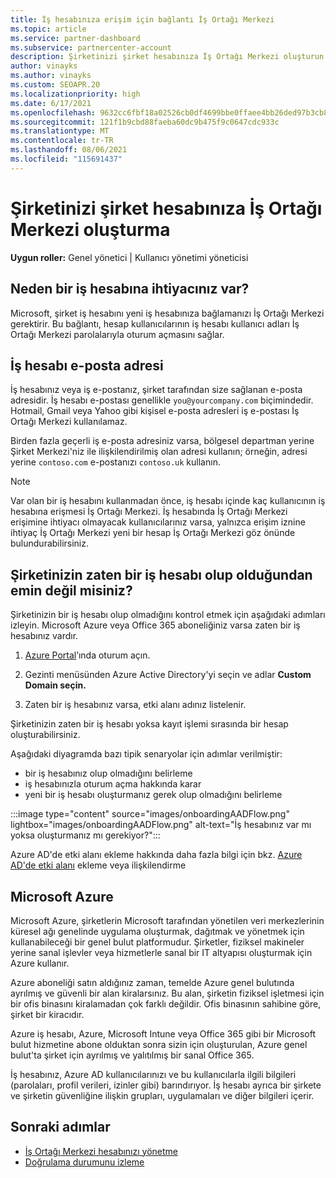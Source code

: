 ```yaml
---
title: İş hesabınıza erişim için bağlantı İş Ortağı Merkezi
ms.topic: article
ms.service: partner-dashboard
ms.subservice: partnercenter-account
description: Şirketinizi şirket hesabınıza İş Ortağı Merkezi oluşturun. Bu, şirketinizin çalışanlarının İş Ortağı Merkezi.
author: vinayks
ms.author: vinayks
ms.custom: SEOAPR.20
ms.localizationpriority: high
ms.date: 6/17/2021
ms.openlocfilehash: 9632cc6fbf18a02526cb0df4699bbe0ffaee4bb26ded97b3cb8b186ed8cf556b
ms.sourcegitcommit: 121f1b9cbd88faeba60dc9b475f9c0647cdc933c
ms.translationtype: MT
ms.contentlocale: tr-TR
ms.lasthandoff: 08/06/2021
ms.locfileid: "115691437"
---
```

# <a name="create-a-work-account-that-links-your-company-to-your-partner-center-account"></a>Şirketinizi şirket hesabınıza İş Ortağı Merkezi oluşturma

**Uygun roller:** Genel yönetici | Kullanıcı yönetimi yöneticisi

## <a name="why-you-need-a-work-account"></a>Neden bir iş hesabına ihtiyacınız var?

Microsoft, şirket iş hesabını yeni iş hesabınıza bağlamanızı İş Ortağı Merkezi gerektirir. Bu bağlantı, hesap kullanıcılarının iş hesabı kullanıcı adları İş Ortağı Merkezi parolalarıyla oturum açmasını sağlar.

## <a name="the-work-account-email-address"></a>İş hesabı e-posta adresi

İş hesabınız veya iş e-postanız, şirket tarafından size sağlanan e-posta adresidir. İş hesabı e-postası genellikle `you@yourcompany.com` biçimindedir. Hotmail, Gmail veya Yahoo gibi kişisel e-posta adresleri iş e-postası İş Ortağı Merkezi kullanılamaz.

Birden fazla geçerli iş e-posta adresiniz varsa, bölgesel departman yerine Şirket Merkezi'niz ile ilişkilendirilmiş olan adresi kullanın; örneğin, adresi yerine `contoso.com` e-postanızı `contoso.uk` kullanın.

> [!NOTE]  
> Var olan bir iş hesabını kullanmadan önce, iş hesabı içinde kaç kullanıcının iş hesabına erişmesi İş Ortağı Merkezi. İş hesabında İş Ortağı Merkezi erişimine ihtiyacı olmayacak kullanıcılarınız varsa, yalnızca erişim iznine ihtiyaç İş Ortağı Merkezi yeni bir hesap İş Ortağı Merkezi göz önünde bulundurabilirsiniz.

## <a name="not-sure-if-your-company-already-has-a-work-account"></a>Şirketinizin zaten bir iş hesabı olup olduğundan emin değil misiniz?

Şirketinizin bir iş hesabı olup olmadığını kontrol etmek için aşağıdaki adımları izleyin. Microsoft Azure veya Office 365 aboneliğiniz varsa zaten bir iş hesabınız vardır.

1. [Azure Portal](https://portal.azure.com)’ında oturum açın.

2. Gezinti menüsünden Azure Active Directory'yi seçin ve adlar **Custom Domain seçin.**

3. Zaten bir iş hesabınız varsa, etki alanı adınız listelenir.

Şirketinizin zaten bir iş hesabı yoksa kayıt işlemi sırasında bir hesap oluşturabilirsiniz.

Aşağıdaki diyagramda bazı tipik senaryolar için adımlar verilmiştir:

- bir iş hesabınız olup olmadığını belirleme
- iş hesabınızla oturum açma hakkında karar
- yeni bir iş hesabı oluşturmanız gerek olup olmadığını belirleme

:::image type="content" source="images/onboardingAADFlow.png" lightbox="images/onboardingAADFlow.png" alt-text="İş hesabınız var mı yoksa oluşturmanız mı gerekiyor?":::

Azure AD'de etki alanı ekleme hakkında daha fazla bilgi için bkz. [Azure AD'de etki alanı](/azure/active-directory/active-directory-add-domain) ekleme veya ilişkilendirme

## <a name="about-microsoft-azure"></a>Microsoft Azure

Microsoft Azure, şirketlerin Microsoft tarafından yönetilen veri merkezlerinin küresel ağı genelinde uygulama oluşturmak, dağıtmak ve yönetmek için kullanabileceği bir genel bulut platformudur. Şirketler, fiziksel makineler yerine sanal işlevler veya hizmetlerle sanal bir IT altyapısı oluşturmak için Azure kullanır.

Azure aboneliği satın aldığınız zaman, temelde Azure genel bulutında ayrılmış ve güvenli bir alan kiralarsınız. Bu alan, şirketin fiziksel işletmesi için bir ofis binasını kiralamadan çok farklı değildir. Ofis binasının sahibine göre, şirket bir kiracıdır.

Azure iş hesabı, Azure, Microsoft Intune veya Office 365 gibi bir Microsoft bulut hizmetine abone olduktan sonra sizin için oluşturulan, Azure genel bulut'ta şirket için ayrılmış ve yalıtılmış bir sanal Office 365.

İş hesabınız, Azure AD kullanıcılarınızı ve bu kullanıcılarla ilgili bilgileri (parolaları, profil verileri, izinler gibi) barındırıyor. İş hesabı ayrıca bir şirkete ve şirketin güvenliğine ilişkin grupları, uygulamaları ve diğer bilgileri içerir.

## <a name="next-steps"></a>Sonraki adımlar

- [İş Ortağı Merkezi hesabınızı yönetme](partner-center-account-setup.md)
- [Doğrulama durumunu izleme](verification-responses.md)

